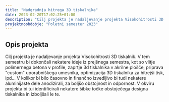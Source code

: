 ```yaml
---
title: "Nadgradnja hitrega 3D tiskalnika"
date: 2023-02-20T17:02:25+01:00
description: "Cilj projekta je nadaljevanje projekta Visokohitrosti 3D tiskalnik."
projektnoobdobje: "Poletni semester 2023"
---
```

 ## Opis projekta
Cilj projekta je nadaljevanje projekta Visokohitrosti 3D tiskalnik. 
V tem semestru bi dokončali nekatere ideje iz prejšnega semestra, kot so vlitje polimernega betona v profile, zaprtje 3d tiskalnika v akrilne plošče, priprava "custom" uporabniškega umesnika, optimizacija 3D tiskalnika za hitrejši tisk, ipd...
V kolikor bi bilo časovno in finančno izvedljivo bi tudi nekatere aluminijaste dele anodizirali, za boljšo obstojnost in odpornost.
V okviru projekta bi tui identificirali nekatere šibke točke obstoječega designa tiskalnika in izboljšali le te.